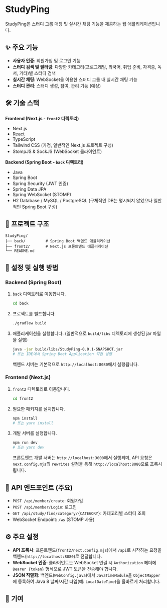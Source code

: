 # StudyPing

StudyPing은 스터디 그룹 매칭 및 실시간 채팅 기능을 제공하는 웹 애플리케이션입니다.

## ✨ 주요 기능

- **사용자 인증**: 회원가입 및 로그인 기능
- **스터디 검색 및 필터링**: 다양한 카테고리(프로그래밍, 외국어, 취업 준비, 자격증, 독서, 기타)별 스터디 검색
- **실시간 채팅**: WebSocket을 이용한 스터디 그룹 내 실시간 채팅 기능
- **스터디 관리**: 스터디 생성, 참여, 관리 기능 (예상)

## 🛠️ 기술 스택

**Frontend (Next.js - `front2` 디렉토리)**

- Next.js
- React
- TypeScript
- Tailwind CSS (가정, 일반적인 Next.js 프로젝트 구성)
- StompJS & SockJS (WebSocket 클라이언트)

**Backend (Spring Boot - `back` 디렉토리)**

- Java
- Spring Boot
- Spring Security (JWT 인증)
- Spring Data JPA
- Spring WebSocket (STOMP)
- H2 Database / MySQL / PostgreSQL (구체적인 DB는 명시되지 않았으나 일반적인 Spring Boot 구성)

## 📂 프로젝트 구조

```
StudyPing/
├── back/         # Spring Boot 백엔드 애플리케이션
├── front2/       # Next.js 프론트엔드 애플리케이션
└── README.md
```

## 🚀 설정 및 실행 방법

### Backend (Spring Boot)

1.  `back` 디렉토리로 이동합니다.
    ```bash
    cd back
    ```
2.  프로젝트를 빌드합니다.
    ```bash
    ./gradlew build
    ```
3.  애플리케이션을 실행합니다. (일반적으로 `build/libs` 디렉토리에 생성된 jar 파일을 실행)
    ```bash
    java -jar build/libs/StudyPing-0.0.1-SNAPSHOT.jar 
    # 또는 IDE에서 Spring Boot Application 직접 실행
    ```
    백엔드 서버는 기본적으로 `http://localhost:8080`에서 실행됩니다.

### Frontend (Next.js)

1.  `front2` 디렉토리로 이동합니다.
    ```bash
    cd front2
    ```
2.  필요한 패키지를 설치합니다.
    ```bash
    npm install
    # 또는 yarn install
    ```
3.  개발 서버를 실행합니다.
    ```bash
    npm run dev
    # 또는 yarn dev
    ```
    프론트엔드 개발 서버는 `http://localhost:3000`에서 실행되며, API 요청은 `next.config.mjs`의 `rewrites` 설정을 통해 `http://localhost:8080`으로 프록시됩니다.

## 📝 API 엔드포인트 (주요)

- `POST /api/member/create`: 회원가입
- `POST /api/member/Login`: 로그인
- `GET /api/study/find/category/{CATEGORY}`: 카테고리별 스터디 조회
- WebSocket Endpoint: `/ws` (STOMP 사용)

## ⚙️ 주요 설정

- **API 프록시**: 프론트엔드(`front2/next.config.mjs`)에서 `/api`로 시작하는 요청을 백엔드(`http://localhost:8080`)로 전달합니다.
- **WebSocket 인증**: 클라이언트는 WebSocket 연결 시 `Authorization` 헤더에 `Bearer {token}` 형식으로 JWT 토큰을 전송해야 합니다.
- **JSON 직렬화**: 백엔드(`WebConfig.java`)에서 `JavaTimeModule`을 `ObjectMapper`에 등록하여 Java 8 날짜/시간 타입(예: `LocalDateTime`)을 올바르게 처리합니다.

## 🤝 기여


